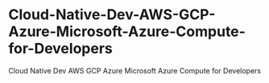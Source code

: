 # Cloud-Native-Dev-AWS-GCP-Azure-Microsoft-Azure-Compute-for-Developers
Cloud Native Dev AWS GCP Azure Microsoft Azure Compute for Developers
